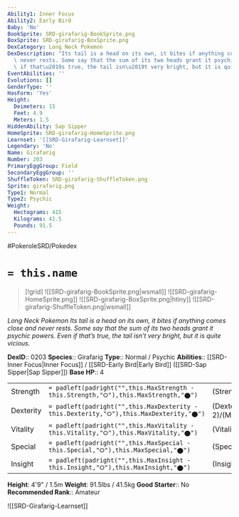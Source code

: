 ```yaml
---
Ability1: Inner Focus
Ability2: Early Bird
Baby: 'No'
BookSprite: SRD-girafarig-BookSprite.png
BoxSprite: SRD-girafarig-BoxSprite.png
DexCategory: Long Neck Pokemon
DexDescription: "Its tail is a head on its own, it bites if anything comes close and\
  \ never rests. Some say that the sum of its two heads grant it psychic powers. Even\
  \ if that\u2019s true, the tail isn\u2019t very bright, but it is quite vicious."
EventAbilities: ''
Evolutions: []
GenderType: ''
HasForm: 'Yes'
Height:
  Deimeters: 15
  Feet: 4.9
  Meters: 1.5
HiddenAbility: Sap Sipper
HomeSprite: SRD-girafarig-HomeSprite.png
Learnset: '[[SRD-Girafarig-Learnset]]'
Legendary: 'No'
Name: Girafarig
Number: 203
PrimaryEggGroup: Field
SecondaryEggGroup: ''
ShuffleToken: SRD-girafarig-ShuffleToken.png
Sprite: girafarig.png
Type1: Normal
Type2: Psychic
Weight:
  Hectograms: 415
  Kilograms: 41.5
  Pounds: 91.5
---
```


#PokeroleSRD/Pokedex

# `= this.name`

> [!grid]
> ![[SRD-girafarig-BookSprite.png|wsmall]]
> ![[SRD-girafarig-HomeSprite.png]]
> ![[SRD-girafarig-BoxSprite.png|htiny]]
> ![[SRD-girafarig-ShuffleToken.png|wsmall]]


*Long Neck Pokemon*
*Its tail is a head on its own, it bites if anything comes close and never rests. Some say that the sum of its two heads grant it psychic powers. Even if that’s true, the tail isn’t very bright, but it is quite vicious.*

**DexID**:: 0203
**Species**:: Girafarig
**Type**:: Normal / Psychic
**Abilities**:: [[SRD-Inner Focus|Inner Focus]] / [[SRD-Early Bird|Early Bird]] ([[SRD-Sap Sipper|Sap Sipper]])
**Base HP**:: 4

|           |                                                                                        |                                          |
| --------- | -------------------------------------------------------------------------------------- | ---------------------------------------- |
| Strength  | `= padleft(padright("",this.MaxStrength - this.Strength,"⭘"),this.MaxStrength,"⬤")`    | (Strength::2)/(MaxStrength::5)   |
| Dexterity | `= padleft(padright("",this.MaxDexterity - this.Dexterity,"⭘"),this.MaxDexterity,"⬤")` | (Dexterity:: 2)/(MaxDexterity::5) |
| Vitality  | `= padleft(padright("",this.MaxVitality - this.Vitality,"⭘"),this.MaxVitality,"⬤")`    | (Vitality::2)/(MaxVitality::4)   |
| Special   | `= padleft(padright("",this.MaxSpecial - this.Special,"⭘"),this.MaxSpecial,"⬤")`       | (Special::2)/(MaxSpecial::5)     |
| Insight   | `= padleft(padright("",this.MaxInsight - this.Insight,"⭘"),this.MaxInsight,"⬤")`       | (Insight::2)/(MaxInsight::4)     |

**Height**: 4'9" / 1.5m
**Weight**: 91.5lbs / 41.5kg
**Good Starter**:: No
**Recommended Rank**:: Amateur

![[SRD-Girafarig-Learnset]]
